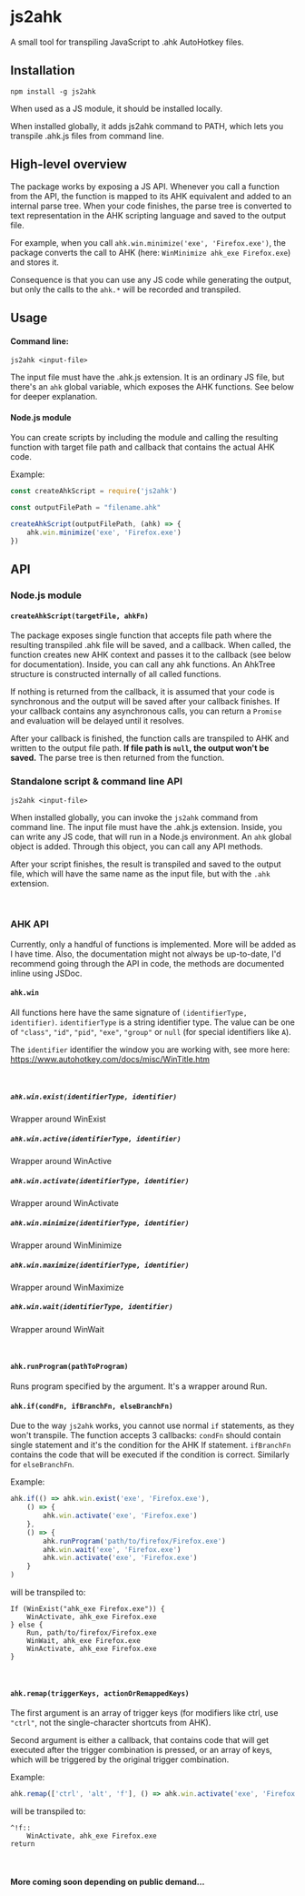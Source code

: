 # js2ahk
A small tool for transpiling JavaScript to .ahk AutoHotkey files.

## Installation
```
npm install -g js2ahk
```
When used as a JS module, it should be installed locally.

When installed globally, it adds js2ahk command to PATH, which lets
you transpile .ahk.js files from command line.

## High-level overview
The package works by exposing a JS API. Whenever you call a function from
the API, the function is mapped to its AHK equivalent and added to an internal
parse tree. When your code finishes, the parse tree is converted to text representation
in the AHK scripting language and saved to the output file.

For example, when you call `ahk.win.minimize('exe', 'Firefox.exe')`, the package converts
the call to AHK (here: `WinMinimize ahk_exe Firefox.exe`) and stores it.

Consequence is that you can use any JS code while generating the output, but only the calls
to the `ahk.*` will be recorded and transpiled.

## Usage
#### Command line:
```
js2ahk <input-file>
```
The input file must have the .ahk.js extension. It is an ordinary JS file,
but there's an `ahk` global variable, which exposes the AHK functions.
See below for deeper explanation.

#### Node.js module
You can create scripts by including the module and calling the resulting
function with target file path and callback that contains the actual
AHK code.

Example:
```javascript
const createAhkScript = require('js2ahk')

const outputFilePath = "filename.ahk"

createAhkScript(outputFilePath, (ahk) => {
	ahk.win.minimize('exe', 'Firefox.exe')
})
```

## API
### Node.js module
#### `createAhkScript(targetFile, ahkFn)`
The package exposes single function that accepts file path where the resulting
transpiled .ahk file will be saved, and a callback. When called, the function
creates new AHK context and passes it to the callback (see below for documentation).
Inside, you can call any ahk functions. An AhkTree structure is constructed
internally of all called functions.

If nothing is returned from the callback, it is assumed that your code is synchronous
and the output will be saved after your callback finishes.
If your callback contains any asynchronous calls, you can return a `Promise` and evaluation
will be delayed until it resolves.

After your callback is finished, the function calls are transpiled to AHK and written
to the output file path. **If file path is `null`, the output won't be saved.**
The parse tree is then returned from the function.

### Standalone script & command line API
```
js2ahk <input-file>
```
When installed globally, you can invoke the `js2ahk` command from command line.
The input file must have the .ahk.js extension. Inside, you can write any JS code,
that will run in a Node.js environment. An `ahk` global object is added. Through
this object, you can call any API methods.

After your script finishes, the result is transpiled and saved to the output file,
which will have the same name as the input file, but with the `.ahk` extension.

<br>

### AHK API
Currently, only a handful of functions is implemented. More will be added as I have time.
Also, the documentation might not always be up-to-date, I'd recommend going through the API
in code, the methods are documented inline using JSDoc.

#### `ahk.win`
All functions here have the same signature of `(identifierType, identifier)`. `identifierType` is
a string identifier type. The value can be one of `"class"`, `"id"`, `"pid"`, `"exe"`,
`"group"` or `null` (for special identifiers like `A`).

The `identifier` identifier the window you are working with, see more here:
https://www.autohotkey.com/docs/misc/WinTitle.htm

<br>

##### `ahk.win.exist(identifierType, identifier)`
Wrapper around WinExist

##### `ahk.win.active(identifierType, identifier)`
Wrapper around WinActive

##### `ahk.win.activate(identifierType, identifier)`
Wrapper around WinActivate

##### `ahk.win.minimize(identifierType, identifier)`
Wrapper around WinMinimize

##### `ahk.win.maximize(identifierType, identifier)`
Wrapper around WinMaximize

##### `ahk.win.wait(identifierType, identifier)`
Wrapper around WinWait

<br>

#### `ahk.runProgram(pathToProgram)`
Runs program specified by the argument. It's a wrapper around Run.

#### `ahk.if(condFn, ifBranchFn, elseBranchFn)`
Due to the way `js2ahk` works, you cannot use normal `if` statements,
as they won't transpile.
The function accepts 3 callbacks: `condFn` should contain single statement
and it's the condition for the AHK If statement. `ifBranchFn` contains the
code that will be executed if the condition is correct. Similarly for `elseBranchFn`.

Example:
```javascript
ahk.if(() => ahk.win.exist('exe', 'Firefox.exe'),
	() => {
		ahk.win.activate('exe', 'Firefox.exe')
	},
	() => {
		ahk.runProgram('path/to/firefox/Firefox.exe')
		ahk.win.wait('exe', 'Firefox.exe')
		ahk.win.activate('exe', 'Firefox.exe')
	}
)
```
will be transpiled to:
```
If (WinExist("ahk_exe Firefox.exe")) {
	WinActivate, ahk_exe Firefox.exe
} else {
	Run, path/to/firefox/Firefox.exe
	WinWait, ahk_exe Firefox.exe
	WinActivate, ahk_exe Firefox.exe
}
```

<br>

#### `ahk.remap(triggerKeys, actionOrRemappedKeys)`
The first argument is an array of trigger keys (for modifiers like ctrl, use `"ctrl"`,
not the single-character shortcuts from AHK).

Second argument is either a callback, that contains code that will get executed after
the trigger combination is pressed, or an array of keys, which will be triggered by the
original trigger combination.

Example:
```javascript
ahk.remap(['ctrl', 'alt', 'f'], () => ahk.win.activate('exe', 'Firefox.exe'))
```
will be transpiled to:
```
^!f::
	WinActivate, ahk_exe Firefox.exe
return
```

<br>

#### More coming soon depending on public demand... 